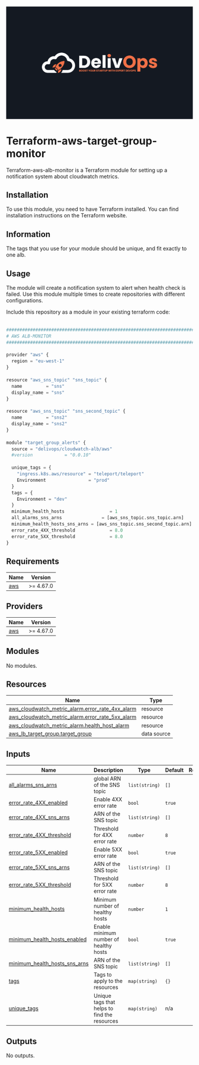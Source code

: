 ![image info](logo.jpeg)

# Terraform-aws-target-group-monitor

Terraform-aws-alb-monitor is a Terraform module for setting up a notification system about cloudwatch metrics.

## Installation

To use this module, you need to have Terraform installed. You can find installation instructions on the Terraform website.

## Information

The tags that you use for your module should be unique, and fit exactly to one alb.

## Usage

The module will create a notification system to alert when health check is failed.
Use this module multiple times to create repositories with different configurations.

Include this repository as a module in your existing terraform code:

```python

################################################################################
# AWS ALB-MONITOR
################################################################################

provider "aws" {
  region = "eu-west-1"
}

resource "aws_sns_topic" "sns_topic" {
  name         = "sns"
  display_name = "sns"
}

resource "aws_sns_topic" "sns_second_topic" {
  name         = "sns2"
  display_name = "sns2"
}

module "target_group_alerts" {
  source = "delivops/cloudwatch-alb/aws"
  #version            = "0.0.10"

  unique_tags = {
    "ingress.k8s.aws/resource" = "teleport/teleport"
    Environment                = "prod"
  }
  tags = {
    Environment = "dev"
  }
  minimum_health_hosts                 = 1
  all_alarms_sns_arns               = [aws_sns_topic.sns_topic.arn]
  minimum_health_hosts_sns_arns = [aws_sns_topic.sns_second_topic.arn]
  error_rate_4XX_threshold             = 8.0
  error_rate_5XX_threshold             = 8.0
}

```

<!-- BEGIN_TF_DOCS -->
## Requirements

| Name | Version |
|------|---------|
| <a name="requirement_aws"></a> [aws](#requirement\_aws) | >= 4.67.0 |

## Providers

| Name | Version |
|------|---------|
| <a name="provider_aws"></a> [aws](#provider\_aws) | >= 4.67.0 |

## Modules

No modules.

## Resources

| Name | Type |
|------|------|
| [aws_cloudwatch_metric_alarm.error_rate_4xx_alarm](https://registry.terraform.io/providers/hashicorp/aws/latest/docs/resources/cloudwatch_metric_alarm) | resource |
| [aws_cloudwatch_metric_alarm.error_rate_5xx_alarm](https://registry.terraform.io/providers/hashicorp/aws/latest/docs/resources/cloudwatch_metric_alarm) | resource |
| [aws_cloudwatch_metric_alarm.health_host_alarm](https://registry.terraform.io/providers/hashicorp/aws/latest/docs/resources/cloudwatch_metric_alarm) | resource |
| [aws_lb_target_group.target_group](https://registry.terraform.io/providers/hashicorp/aws/latest/docs/data-sources/lb_target_group) | data source |

## Inputs

| Name | Description | Type | Default | Required |
|------|-------------|------|---------|:--------:|
| <a name="input_all_alarms_sns_arns"></a> [all\_alarms\_sns\_arns](#input\_all\_alarms\_sns\_arns) | global ARN of the SNS topic | `list(string)` | `[]` | no |
| <a name="input_error_rate_4XX_enabled"></a> [error\_rate\_4XX\_enabled](#input\_error\_rate\_4XX\_enabled) | Enable 4XX error rate | `bool` | `true` | no |
| <a name="input_error_rate_4XX_sns_arns"></a> [error\_rate\_4XX\_sns\_arns](#input\_error\_rate\_4XX\_sns\_arns) | ARN of the SNS topic | `list(string)` | `[]` | no |
| <a name="input_error_rate_4XX_threshold"></a> [error\_rate\_4XX\_threshold](#input\_error\_rate\_4XX\_threshold) | Threshold for 4XX error rate | `number` | `8` | no |
| <a name="input_error_rate_5XX_enabled"></a> [error\_rate\_5XX\_enabled](#input\_error\_rate\_5XX\_enabled) | Enable 5XX error rate | `bool` | `true` | no |
| <a name="input_error_rate_5XX_sns_arns"></a> [error\_rate\_5XX\_sns\_arns](#input\_error\_rate\_5XX\_sns\_arns) | ARN of the SNS topic | `list(string)` | `[]` | no |
| <a name="input_error_rate_5XX_threshold"></a> [error\_rate\_5XX\_threshold](#input\_error\_rate\_5XX\_threshold) | Threshold for 5XX error rate | `number` | `8` | no |
| <a name="input_minimum_health_hosts"></a> [minimum\_health\_hosts](#input\_minimum\_health\_hosts) | Minimum number of healthy hosts | `number` | `1` | no |
| <a name="input_minimum_health_hosts_enabled"></a> [minimum\_health\_hosts\_enabled](#input\_minimum\_health\_hosts\_enabled) | Enable minimum number of healthy hosts | `bool` | `true` | no |
| <a name="input_minimum_health_hosts_sns_arns"></a> [minimum\_health\_hosts\_sns\_arns](#input\_minimum\_health\_hosts\_sns\_arns) | ARN of the SNS topic | `list(string)` | `[]` | no |
| <a name="input_tags"></a> [tags](#input\_tags) | Tags to apply to the resources | `map(string)` | `{}` | no |
| <a name="input_unique_tags"></a> [unique\_tags](#input\_unique\_tags) | Unique tags that helps to find the resources | `map(string)` | n/a | yes |

## Outputs

No outputs.
<!-- END_TF_DOCS -->
